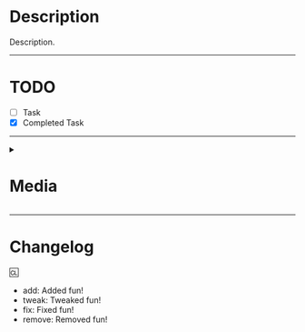 # Description

Description.

---

# TODO

- [ ] Task
- [x] Completed Task

---

<details><summary><h1>Media</h1></summary>
<p>

<!-- ![Example Media Embed](https://example.com/thisimageisntreal.png) -->

</p>
</details>

---

# Changelog

<!-- You can add an author after the `:cl:` to change the name that appears in the changelog, ex: `:cl: Death`, it will default to your GitHub display name -->

:cl:
- add: Added fun!
- tweak: Tweaked fun!
- fix: Fixed fun!
- remove: Removed fun!
